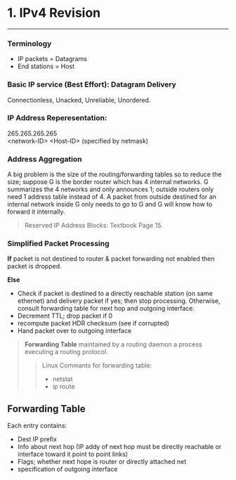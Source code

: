 # 1. IPv4 Revision
---
### Terminology
- IP packets = Datagrams
- End stations = Host

### Basic IP service (Best Effort): Datagram Delivery
Connectionless, Unacked, Unreliable, Unordered.

### IP Address Reperesentation:
265.265.265.265  
\<network-ID> \<Host-ID> (specified by netmask)

### Address Aggregation
A big problem is the size of the routing/forwarding tables so to reduce the size; suppose G is the border router which has 4 internal networks. G summarizes the 4 networks and only announces 1; outside routers only need 1 address table instead of 4. A packet from outside destined for an internal network inside G only needs to go to G and G will know how to forward it internally.

> Reserved IP Address Blocks: Textbook Page 15.

### Simplified Packet Processing
**If** packet is not destined to router & packet forwarding not enabled then packet is dropped.

**Else** 
-  Check if packet is destined to a directly reachable station (on same ethernet) and delivery packet if yes; then stop processing. Otherwise, consult forwarding table for next hop and outgoing interface. 
-  Decrement TTL; drop packet if 0
-  recompute packet HDR checksum (see if corrupted)
-  Hand packet over to outgoing interface

>  **Forwarding Table** maintained by a routing daemon a process executing a routing protocol. 
>> Linux Commants for forwarding table:  
>> - netstat
>> - ip route

## Forwarding Table
Each entry contains:  
- Dest IP prefix  
- Info about next hop (IP addy of next hop must be directly reachable or interface toward it point to point links)  
- Flags; whether next hope is router or directly attached net
- specification of outgoing interface

